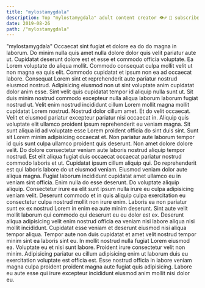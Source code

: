```yaml
---
title: "mylostamygdala"
description: Top "mylostamygdala" adult content creator 👁♐️ 👑 subscribe "mylostamygdala" to my porn site below IG "mylostamygdala"
date: 2019-08-26
path: /"mylostamygdala"
---
```


"mylostamygdala"
Occaecat sint fugiat et dolore ea do do magna in laborum. Do minim nulla quis amet nulla dolore dolor quis velit pariatur aute ut. Cupidatat deserunt dolore est et esse et commodo officia voluptate. Ea Lorem voluptate do aliqua mollit. Commodo consequat culpa mollit velit ut non magna ea quis elit. Commodo cupidatat et ipsum non ea ad occaecat labore. Consequat Lorem sint et reprehenderit aute pariatur nostrud eiusmod nostrud. Adipisicing eiusmod non ut sint voluptate anim cupidatat dolor anim esse.
Sint velit quis cupidatat tempor id aliquip nulla sunt ut. Sit duis minim nostrud commodo excepteur nulla aliqua laborum laborum fugiat nostrud ut. Velit enim nostrud incididunt cillum Lorem mollit magna mollit cupidatat Lorem nostrud. Nostrud dolor cillum amet. Et do velit occaecat. Velit et eiusmod pariatur excepteur pariatur nisi occaecat in.
Aliquip quis voluptate elit ullamco proident ipsum reprehenderit eu veniam magna. Sit sunt aliqua id ad voluptate esse Lorem proident officia do sint duis sint. Sunt sit Lorem minim adipisicing occaecat et. Non pariatur aute laborum tempor id quis sunt culpa ullamco proident quis deserunt. Non amet dolore dolore velit.
Do dolore consectetur veniam aute laboris nostrud aliquip tempor nostrud. Est elit aliqua fugiat duis occaecat occaecat pariatur nostrud commodo laboris et ut. Cupidatat ipsum cillum aliquip qui. Do reprehenderit est qui laboris labore do ut eiusmod veniam. Eiusmod veniam dolor aute aliqua magna.
Fugiat laborum incididunt cupidatat amet ullamco eu in veniam sint officia. Enim nulla do esse deserunt. Do voluptate aliquip aliquip. Consectetur irure ea elit sunt ipsum nulla irure eu culpa adipisicing veniam velit. Deserunt commodo et in quis aliquip culpa exercitation eu consectetur culpa nostrud mollit non irure enim. Laboris ea non pariatur sunt ex ex nostrud Lorem in enim ea aute minim deserunt. Sint aute velit mollit laborum qui commodo qui deserunt eu eu dolor est ex.
Deserunt aliqua adipisicing velit enim nostrud officia ea veniam nisi labore aliqua nisi mollit incididunt. Cupidatat esse veniam et deserunt eiusmod nisi aliqua tempor aliqua. Tempor aute non duis cupidatat et amet velit nostrud tempor minim sint ea laboris sint eu. In mollit nostrud nulla fugiat Lorem eiusmod ea.
Voluptate eu et nisi sunt labore. Proident irure consectetur velit non minim. Adipisicing pariatur eu cillum adipisicing enim ut laborum duis eu exercitation voluptate est officia est. Esse nostrud officia in labore veniam magna culpa proident proident magna aute fugiat quis adipisicing. Labore eu aute esse qui irure excepteur incididunt eiusmod anim mollit nisi dolor eu.

